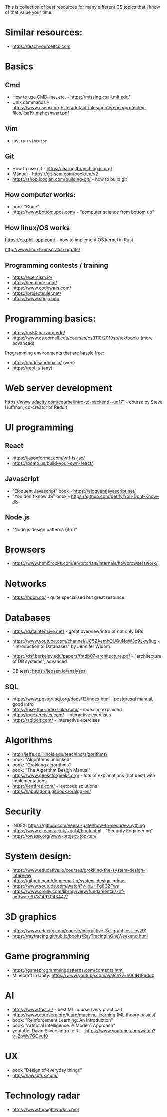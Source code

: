 This is collection of best resources for many different CS topics that I know of that value your time. 

# Similar resources:
* https://teachyourselfcs.com

# Basics

## Cmd
* How to use CMD line, etc. - https://missing.csail.mit.edu/
* Unix commands - https://www.usenix.org/sites/default/files/conference/protected-files/lisa19_maheshwari.pdf

## Vim
* just run `vimtutor`

## Git
* How to use git - https://learngitbranching.js.org/
* Manual - https://git-scm.com/book/en/v2
* https://shop.jcoglan.com/building-git/ - how to build git

## How computer works:

* book "Code"
* https://www.bottomupcs.com/ - "computer science from bottom up"

## How linux/OS works
https://os.phil-opp.com/ - how to implement OS kernel in Rust

http://www.linuxfromscratch.org/lfs/ 

## Programming contests / training

* https://exercism.io/
* https://leetcode.com/
* https://www.codewars.com/
* https://projecteuler.net/
* https://www.spoj.com/

# Programming basics:

* https://cs50.harvard.edu/
* https://www.cs.cornell.edu/courses/cs3110/2019sp/textbook/ (more advanced)

Programming environments that are hassle free:

* https://codesandbox.io/ (web)
* https://repl.it/ (any)

# Web server development

https://www.udacity.com/course/intro-to-backend--ud171 - course by Steve Huffman, co-creator of Reddit

# UI programming

## React
* https://jasonformat.com/wtf-is-jsx/
* https://pomb.us/build-your-own-react/

## Javascript
* "Eloquent Javascript" book - https://eloquentjavascript.net/
* "You don't know JS" book - https://github.com/getify/You-Dont-Know-JS

## Node.js
* "Node.js design patterns (3rd)"

# Browsers
* https://www.html5rocks.com/en/tutorials/internals/howbrowserswork/

# Networks

* https://hpbn.co/ - quite specialised but great resource

# Databases

* https://dataintensive.net/ - great overview/intro of not only DBs
* https://www.youtube.com/channel/UC5ZAemhQUQuNqW3c9Jkw8ug - "Introduction to Databases" by Jennifer Widom
* https://dsf.berkeley.edu/papers/fntdb07-architecture.pdf - "architecture of DB systems", advanced

* DB tests: https://jepsen.io/analyses

## SQL

* https://www.postgresql.org/docs/12/index.html - postgresql manual, good intro
* https://use-the-index-luke.com/ - indexing explained
* https://pgexercises.com/ - interactive exercises
* https://sqlbolt.com/ - interactive exercises

# Algorithms

* http://jeffe.cs.illinois.edu/teaching/algorithms/
* book: "Algorithms unlocked"
* book: "Grokking algorithms"
* book: "The Algorithm Design Manual"
* https://www.geeksforgeeks.org/ - lots of explanations (not best) with implementations
* https://leetfree.com/ - leetcode solutions
* https://labuladong.gitbook.io/algo-en/ 

# Security
* INDEX: https://github.com/veeral-patel/how-to-secure-anything
* https://www.cl.cam.ac.uk/~rja14/book.html - "Security Engineering"
* https://owasp.org/www-project-top-ten/

# System design:
* https://www.educative.io/courses/grokking-the-system-design-interview
* https://github.com/donnemartin/system-design-primer
* https://www.youtube.com/watch?v=bUHFg8CZFws
* https://www.oreilly.com/library/view/fundamentals-of-software/9781492043447/

# 3D graphics

* https://www.udacity.com/course/interactive-3d-graphics--cs291
* https://raytracing.github.io/books/RayTracingInOneWeekend.html

# Game programming
* https://gameprogrammingpatterns.com/contents.html
* Minecraft in Unity: https://www.youtube.com/watch?v=h66IN1Pndd0

# AI

* https://www.fast.ai/ - best ML course (very practical)
* https://www.coursera.org/learn/machine-learning (ML theory basics)
* book: "Reinforcement Learning: An Introduction"
* book: "Artificial Intelligence: A Modern Approach"
* youtube: David Silvers intro to RL - https://www.youtube.com/watch?v=2pWv7GOvuf0

# UX
* book "Design of everyday things"
* https://lawsofux.com/

# Technology radar
* https://www.thoughtworks.com/



